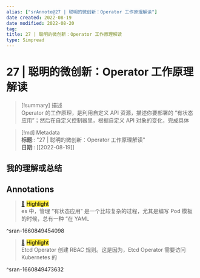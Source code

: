 ```yaml
---
alias: ["srAnnote@27 | 聪明的微创新：Operator 工作原理解读"]
date created: 2022-08-19
date modified: 2022-08-20
tag: 
title: 27 | 聪明的微创新：Operator 工作原理解读
type: Simpread
---
```


# 27 | 聪明的微创新：Operator 工作原理解读

> [!summary] 描述  
> Operator 的工作原理，是利用自定义 API 资源，描述你要部署的 “有状态应用”；然后在自定义控制器里，根据自定义 API 对象的变化，完成具体

> [!md] Metadata  
> **标题**:: "27 | 聪明的微创新：Operator 工作原理解读"  
> **日期**:: [[2022-08-19]]  

## 我的理解或总结

## Annotations

> [📌](<http://localhost:7026/reading/28#id=1660849454098>) <mark style="background-color: #ffeb3b">Highlight</mark>  
> es 中，管理 “有状态应用” 是一个比较复杂的过程，尤其是编写 Pod 模板的时候，总有一种 “在 YAML

^sran-1660849454098

> [📌](<http://localhost:7026/reading/28#id=1660849473632>) <mark style="background-color: #ffeb3b">Highlight</mark>  
> Etcd Operator 创建 RBAC 规则。这是因为，Etcd Operator 需要访问 Kubernetes 的

^sran-1660849473632
